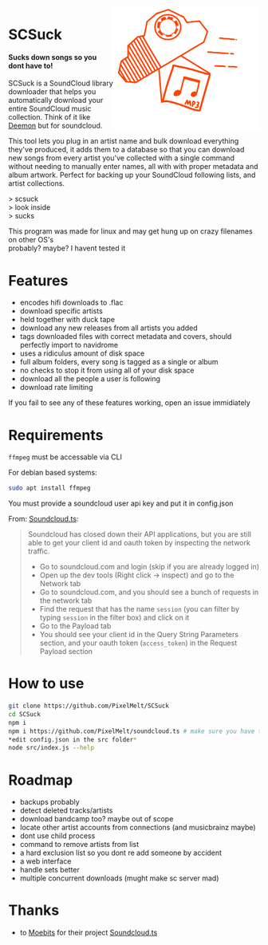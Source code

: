 <img align="right" height="250" src="./logo.svg" alt="Logo">

# SCSuck
#### Sucks down songs so you dont have to!

SCSuck is a SoundCloud library downloader that helps you automatically download your entire SoundCloud music collection. Think of it like [Deemon](https://github.com/digitalec/deemon) but for soundcloud.

This tool lets you plug in an artist name and bulk download everything they've produced, it adds them to a database so that you can download new songs from every artist you've collected with a single command without needing to  manually enter names, all with with proper metadata and album artwork.
Perfect for backing up your SoundCloud following lists, and artist collections.

\> scsuck
<br>
\> look inside
<br>
\> sucks


This program was made for linux and may get hung up on crazy filenames on other OS's
<br>
probably? maybe? I havent tested it

# Features
- encodes hifi downloads to .flac
- download specific artists
- held together with duck tape
- download any new releases from all artists you added
- tags downloaded files with correct metadata and covers, should perfectly import to navidrome
- uses a ridiculus amount of disk space
- full album folders, every song is tagged as a single or album
- no checks to stop it from using all of your disk space
- download all the people a user is following
- download rate limiting

If you fail to see any of these features working, open an issue immidiately

# Requirements
`ffmpeg` must be accessable via CLI

For debian based systems:

```BASH
sudo apt install ffmpeg
```

You must provide a soundcloud user api key and put it in config.json

From: [Soundcloud.ts](https://github.com/Moebits/soundcloud.ts):
> Soundcloud has closed down their API applications, but you are still able to get your client id and oauth token by inspecting the network traffic.
> - Go to soundcloud.com and login (skip if you are already logged in)
> - Open up the dev tools (Right click -> inspect) and go to the Network tab
> - Go to soundcloud.com, and you should see a bunch of requests in the network tab
> - Find the request that has the name `session` (you can filter by typing `session` in the filter box) and click on it
> - Go to the Payload tab
> - You should see your client id in the Query String Parameters section, and your oauth token (`access_token`) in the Request Payload section


# How to use
```BASH
git clone https://github.com/PixelMelt/SCSuck
cd SCSuck
npm i
npm i https://github.com/PixelMelt/soundcloud.ts # make sure you have the latest api lib
*edit config.json in the src folder*
node src/index.js --help
```

# Roadmap
- backups probably
- detect deleted tracks/artists
- download bandcamp too? maybe out of scope
- locate other artist accounts from connections (and musicbrainz maybe)
- dont use child process
- command to remove artists from list
- a hard exclusion list so you dont re add someone by accident
- a web interface
- handle sets better
- multiple concurrent downloads (mught make sc server mad)

# Thanks
- to [Moebits](https://github.com/Moebits/) for their project [Soundcloud.ts](https://github.com/Moebits/soundcloud.ts)
